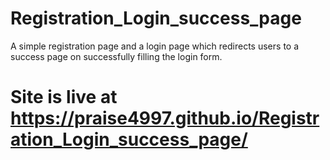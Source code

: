 # Registration_Login_success_page
A simple registration page and a login page which redirects users to a success page on successfully filling the login form.
# Site is live at  https://praise4997.github.io/Registration_Login_success_page/
